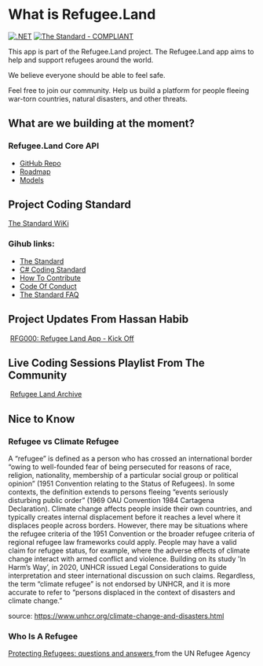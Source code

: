 # What is Refugee.Land

[![.NET](https://github.com/hassanhabib/Taarafo.Web/actions/workflows/dotnet.yml/badge.svg)](https://github.com/hassanhabib/refugee.core/actions/workflows/dotnet.yml) [![The Standard - COMPLIANT](https://img.shields.io/badge/The\_Standard-COMPLIANT-2ea44f)](https://github.com/hassanhabib/The-Standard)

This app is part of the Refugee.Land project. The Refugee.Land app aims to help and support refugees around the world.

We believe everyone should be able to feel safe.

Feel free to join our community. Help us build a platform for people fleeing war-torn countries, natural disasters, and other threats.

## What are we building at the moment?

### Refugee.Land Core API

* [GitHub Repo](https://github.com/hassanhabib/Refugee.Core)
* [Roadmap](https://docs.refugee.land/roadmap)
* [Models](https://docs.refugee.land/docs/refugeeland.core/models)

## Project Coding Standard

[The Standard WiKi](https://docs.refugee.land/v/the-standard-faq/the-standard-wiki/0-introduction)

### Gihub links:

* [The Standard](https://github.com/hassanhabib/The-Standard)
* [C# Coding Standard](https://github.com/hassanhabib/CSharpCodingStandard)
* [How To Contribute](https://github.com/hassanhabib/Refugee.Core/blob/main/CONTRIBUTING.md)
* [Code Of Conduct](https://github.com/hassanhabib/Refugee.Core/blob/main/CODE\_OF\_CONDUCT.md)
* [The Standard FAQ](https://github.com/ElbekDeveloper/The-Standard-FAQ)

## Project Updates From Hassan Habib

<img src="https://www.searchmarketingaustralia.com.au/wp-content/uploads/2017/10/original_images_YouTube.png" alt="" data-size="line"> [RFG000: Refugee Land App - Kick Off](https://www.youtube.com/watch?v=Xc88O841rT4\&t=137s)

## Live Coding Sessions Playlist From The Community

<img src="https://www.searchmarketingaustralia.com.au/wp-content/uploads/2017/10/original_images_YouTube.png" alt="" data-size="line"> [Refugee Land Archive](https://www.youtube.com/watch?v=Zia-4Jwx6hY\&list=PLT0Ot-qg4JPKfEfMIv\_WrSaur4dVgPc1p)

## Nice to Know

### Refugee vs Climate Refugee

A “refugee” is defined as a person who has crossed an international border “owing to well-founded fear of being persecuted for reasons of race, religion, nationality, membership of a particular social group or political opinion” (1951 Convention relating to the Status of Refugees). In some contexts, the definition extends to persons fleeing “events seriously disturbing public order” (1969 OAU Convention 1984 Cartagena Declaration). Climate change affects people inside their own countries, and typically creates internal displacement before it reaches a level where it displaces people across borders. However, there may be situations where the refugee criteria of the 1951 Convention or the broader refugee criteria of regional refugee law frameworks could apply. People may have a valid claim for refugee status, for example, where the adverse effects of climate change interact with armed conflict and violence. Building on its study 'In Harm’s Way’, in 2020, UNHCR issued Legal Considerations to guide interpretation and steer international discussion on such claims. Regardless, the term “climate refugee” is not endorsed by UNHCR, and it is more accurate to refer to “persons displaced in the context of disasters and climate change.”

source: https://www.unhcr.org/climate-change-and-disasters.html

### Who Is A Refugee

[Protecting Refugees: questions and answers ](https://www.unhcr.org/publications/brochures/3b779dfe2/protecting-refugees-questions-answers.html)from the UN Refugee Agency
